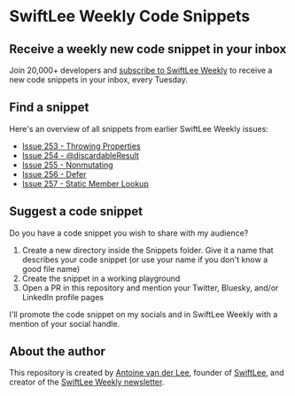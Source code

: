 # SwiftLee Weekly Code Snippets

## Receive a weekly new code snippet in your inbox
Join 20,000+ developers and [subscribe to SwiftLee Weekly](https://www.avanderlee.com/swiftlee-weekly-subscribe/?utm_source=github&utm_medium=readme&utm_campaign=codesnippets) to receive a new code snippets in your inbox, every Tuesday. 

## Find a snippet
Here's an overview of all snippets from earlier SwiftLee Weekly issues:

- [Issue 253 - Throwing Properties](/Xcode%20Project/SwiftLeeWeeklyCodeSnippets/Snippets/Issue%20253%20-%20Throwing%20Properties)
- [Issue 254 - @discardableResult](/Xcode%20Project/SwiftLeeWeeklyCodeSnippets/Snippets/Issue%20254%20-%20@discardableResult)
- [Issue 255 - Nonmutating](/Xcode%20Project/SwiftLeeWeeklyCodeSnippets/Snippets/Issue%20255%20-%20Nonmutating)
- [Issue 256 - Defer](/Xcode%20Project/SwiftLeeWeeklyCodeSnippets/Snippets/Issue%20256%20-%20Defer)
- [Issue 257 - Static Member Lookup](/Xcode%20Project/SwiftLeeWeeklyCodeSnippets/Snippets/Issue%20257%20-%20Static%20Member%20Lookup)

## Suggest a code snippet
Do you have a code snippet you wish to share with my audience?

1. Create a new directory inside the Snippets folder. Give it a name that describes your code snippet (or use your name if you don't know a good file name)
2. Create the snippet in a working playground
3. Open a PR in this repository and mention your Twitter, Bluesky, and/or LinkedIn profile pages
 
I'll promote the code snippet on my socials and in SwiftLee Weekly with a mention of your social handle.

## About the author
This repository is created by [Antoine van der Lee](https://x.com/twannl), founder of [SwiftLee](https://www.avanderlee.com), and creator of the [SwiftLee Weekly newsletter](https://www.avanderlee.com/swiftlee-weekly-subscribe/?utm_source=github&utm_medium=readme&utm_campaign=codesnippets).
